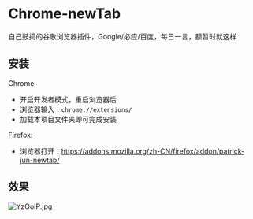 # Chrome-newTab
 自己鼓捣的谷歌浏览器插件，Google/必应/百度，每日一言，额暂时就这样

## 安装

Chrome:

- 开启开发者模式，重启浏览器后
- 浏览器输入：`chrome://extensions/`
- 加载本项目文件夹即可完成安装

Firefox:

- 浏览器打开：https://addons.mozilla.org/zh-CN/firefox/addon/patrick-jun-newtab/

## 效果

![YzOoIP.jpg](https://s1.ax1x.com/2020/05/24/YzOoIP.jpg)
